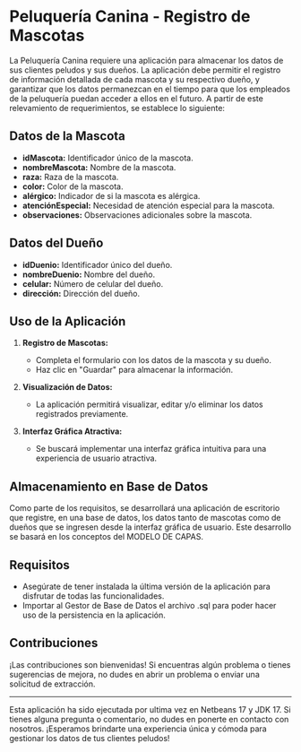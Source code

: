 # Peluquería Canina - Registro de Mascotas

La Peluquería Canina requiere una aplicación para almacenar los datos de sus clientes peludos y sus dueños. La aplicación debe permitir el registro de información detallada de cada mascota y su respectivo dueño, y garantizar que los datos permanezcan en el tiempo para que los empleados de la peluquería puedan acceder a ellos en el futuro. A partir de este relevamiento de requerimientos, se establece lo siguiente:

## Datos de la Mascota
- **idMascota:** Identificador único de la mascota.
- **nombreMascota:** Nombre de la mascota.
- **raza:** Raza de la mascota.
- **color:** Color de la mascota.
- **alérgico:** Indicador de si la mascota es alérgica.
- **atenciónEspecial:** Necesidad de atención especial para la mascota.
- **observaciones:** Observaciones adicionales sobre la mascota.

## Datos del Dueño
- **idDuenio:** Identificador único del dueño.
- **nombreDuenio:** Nombre del dueño.
- **celular:** Número de celular del dueño.
- **dirección:** Dirección del dueño.

## Uso de la Aplicación

1. **Registro de Mascotas:**
   - Completa el formulario con los datos de la mascota y su dueño.
   - Haz clic en "Guardar" para almacenar la información.

2. **Visualización de Datos:**
   - La aplicación permitirá visualizar, editar y/o eliminar los datos registrados previamente.

3. **Interfaz Gráfica Atractiva:**
   - Se buscará implementar una interfaz gráfica intuitiva para una experiencia de usuario atractiva.

## Almacenamiento en Base de Datos

Como parte de los requisitos, se desarrollará una aplicación de escritorio que registre, en una base de datos, los datos tanto de mascotas como de dueños que se ingresen desde la interfaz gráfica de usuario. Este desarrollo se basará en los conceptos del MODELO DE CAPAS.

## Requisitos

- Asegúrate de tener instalada la última versión de la aplicación para disfrutar de todas las funcionalidades.
- Importar al Gestor de Base de Datos el archivo .sql para poder hacer uso de la persistencia en la aplicación.

## Contribuciones

¡Las contribuciones son bienvenidas! Si encuentras algún problema o tienes sugerencias de mejora, no dudes en abrir un problema o enviar una solicitud de extracción.

---

Esta aplicación ha sido ejecutada por ultima vez en Netbeans 17 y JDK 17. Si tienes alguna pregunta o comentario, no dudes en ponerte en contacto con nosotros. ¡Esperamos brindarte una experiencia única y cómoda para gestionar los datos de tus clientes peludos!
